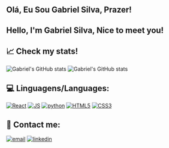 ## Olá, Eu Sou Gabriel Silva, Prazer!
## Hello, I'm Gabriel Silva, Nice to meet you!


## 📈 Check my stats!
![Gabriel's GitHub stats](https://github-readme-stats-git-masterrstaa-rickstaa.vercel.app/api?username=GabrielFelipe42&show_icons=true&theme=radical)
![Gabriel's GitHub stats](https://github-readme-stats-git-masterrstaa-rickstaa.vercel.app/api/top-langs/?username=GabrielFelipe42&show_icons=true&theme=radical)


## 💻 Linguagens/Languages:
[![React](https://img.shields.io/badge/React-20232A?style=for-the-badge&logo=react&logoColor=61DAFB)]()
[![JS](https://img.shields.io/badge/JavaScript-323330?style=for-the-badge&logo=javascript&logoColor=F7DF1E)]()
[![python](https://img.shields.io/badge/Python-14354C?style=for-the-badge&logo=python&logoColor=white)]()
[![HTML5](https://img.shields.io/badge/HTML-239120?style=for-the-badge&logo=html5&logoColor=white)]()
[![CSS3](https://img.shields.io/badge/CSS-239120?&style=for-the-badge&logo=css3&logoColor=white)]()

## 📲 Contact me:
[![email](https://img.shields.io/badge/Gmail-D14836?style=for-the-badge&logo=gmail&logoColor=white)](gabrielfelipe11102002@gmail.com)
[![linkedin](https://img.shields.io/badge/LinkedIn-0077B5?style=for-the-badge&logo=linkedin&logoColor=white)](www.linkedin.com/in/gabriel-felipe-gabas)
